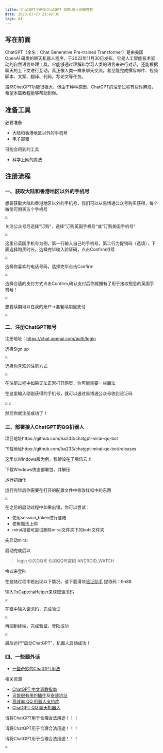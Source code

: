 ```yaml
---
title: ChatGPT注册及ChatGPT QQ机器人部署教程
date: 2023-03-03 21:40:36
tags: AI
---
```


## 写在前面

ChatGPT（全名：Chat Generative Pre-trained Transformer）是由美国 OpenAI 研发的聊天机器人程序，于2022年11月30日发布。它是人工智能技术驱动的自然语言处理工具，它能够通过理解和学习人类的语言来进行对话，还能根据聊天的上下文进行互动，真正像人类一样来聊天交流，甚至能完成撰写邮件、视频脚本、文案、翻译、代码，写论文等任务。

虽然ChatGPT功能很强大，但由于种种原因，ChatGPT的注册过程有些许麻烦，希望本篇教程能够帮助到你。

## 准备工具

必要准备

- 大陆和香港地区以外的手机号
- 电子邮箱

可能会用到的工具

- 科学上网的魔法

## 注册流程

### 一、获取大陆和香港地区以外的手机号

想要获取大陆和香港地区以外的手机号，我们可以从易博通公众号购买获得，每个微信可购买五个手机号

<img src="ChatGPT注册及ChatGPT-QQ机器人部署教程\01.png" style="zoom:50%;" />

关注公众号后选择“订购”，选择"订购英国手机号“或“订购美国手机号”

<img src="ChatGPT注册及ChatGPT-QQ机器人部署教程\02.jpg" style="zoom:50%;" />

这里已英国手机号为例，第一行输入自己的手机号，第二行为促销码（选填），下面选择购买时长，选择完毕输入验证码，点击Confirm继续

<img src="ChatGPT注册及ChatGPT-QQ机器人部署教程\03.png" style="zoom:50%;" />

选择你喜欢的电话号码，选择完毕点击Confirm

<img src="ChatGPT注册及ChatGPT-QQ机器人部署教程\04.jpg" style="zoom:50%;" />

选择合适的支付方式点击Confirm,确认支付后你就拥有了用于接收短息的英国手机号！

<img src="ChatGPT注册及ChatGPT-QQ机器人部署教程\05.jpg" style="zoom:50%;" />

想要续期可以在我的账户->套餐续期里支付

<img src="ChatGPT注册及ChatGPT-QQ机器人部署教程\06.jpg" style="zoom:50%;" />

### 二、注册ChatGPT账号

注册地址：https://chat.openai.com/auth/login

选择Sign up

<img src="ChatGPT注册及ChatGPT-QQ机器人部署教程\07.png" style="zoom:50%;" />



选择你喜欢的注册方式

<img src="ChatGPT注册及ChatGPT-QQ机器人部署教程\08.png" style="zoom:50%;" />

在注册过程中如果无法正常打开网页，你可能需要一些魔法

在这里输入刚刚获得的手机号，就可以通过易博通公众号收到验证码

<img src="ChatGPT注册及ChatGPT-QQ机器人部署教程\09.png" style="zoom:50%;" />

<img src="ChatGPT注册及ChatGPT-QQ机器人部署教程\10.png" style="zoom:50%;" />

然后你就注册成功了！

### 三、部署接入ChatGPT的QQ机器人

项目地址https://github.com/lss233/chatgpt-mirai-qq-bot

下载地址https://github.com/lss233/chatgpt-mirai-qq-bot/releases

这里以Windows版为例，我架设在了腾讯云上

下载Windows快速部署包，并解压

运行初始化

运行完毕后你需要在打开的配置文件中修改红框中的东西

<img src="ChatGPT注册及ChatGPT-QQ机器人部署教程\14.png" style="zoom:50%;" />

在之后的启动过程中如果出错，你可以尝试：

- 使用session_token进行登陆
- 使用魔法上网
- mirai报错可尝试删除mirai文件夹下的bots文件夹

先启动mirai

启动完成后以

> login 你的QQ号 你的QQ号密码 ANDROID_WATCH

格式来登陆

在登陆过程中若出现以下情况，请下载滑块[验证助手](https://pan.baidu.com/s/1TJkEPx36LcZ1YxhkWWeOpQ) 提取码：9n88

输入TxCaptchaHelper来获取请求码

<img src="ChatGPT注册及ChatGPT-QQ机器人部署教程\11.png" style="zoom:50%;" />

在框中输入请求码，完成验证

<img src="ChatGPT注册及ChatGPT-QQ机器人部署教程\15.png" style="zoom:50%;" />

再回到终端，完成验证，登陆成功

<img src="ChatGPT注册及ChatGPT-QQ机器人部署教程\13.png" style="zoom:50%;" />

最后运行“启动ChatGPT”，机器人启动成功！

### 四、一些题外话

- [一些奇妙的ChatGPT用法](https://github.com/PlexPt/awesome-chatgpt-prompts-zh/issues/12)



相关资源

- [ChatGPT 中文调教指南](https://github.com/PlexPt/awesome-chatgpt-prompts-zh)
- [可能很有用的插件](https://github.com/bigemon/ChatGPT-ToolBox)及[安装地址](https://greasyfork.org/zh-CN/scripts/456901-chatgpt%E5%8A%9F%E8%83%BD%E5%A2%9E%E5%BC%BA)
- [高效率 QQ 机器人支持库](https://github.com/mamoe/mirai)
- [ChatGPT QQ 聊天机器人](https://github.com/lss233/chatgpt-mirai-qq-bot)



请将ChatGPT用于合理合法用途！！！

请将ChatGPT用于合理合法用途！！！

请将ChatGPT用于合理合法用途！！！





<img src="ChatGPT注册及ChatGPT-QQ机器人部署教程\16.jpg" style="zoom:50%;" />
